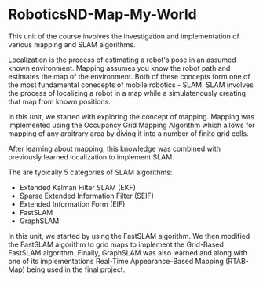 # RoboticsND-Map-My-World

This unit of the course involves the investigation and implementation of various mapping and SLAM algorithms. 

Localization is the process of estimating a robot's pose in an assumed known environment. Mapping assumes you know the robot path and estimates the map of the environment. Both of these concepts form one of the most fundamental conecepts of mobile robotics - SLAM. SLAM involves the process of localizing a robot in a map while a simulatenously creating that map from known positions.

In this unit, we started with exploring the concept of mapping. Mapping was implemented using the Occupancy Grid Mapping Algorithm which allows for mapping of any arbitrary area by diving it into a number of finite grid cells.

After learning about mapping, this knowledge was combined with previously learned localization to implement SLAM.

The are typically 5 categories of SLAM algorithms:

* Extended Kalman Filter SLAM (EKF)
* Sparse Extended Information Filter (SEIF)
* Extended Information Form (EIF)
* FastSLAM
* GraphSLAM

In this unit, we started by using the FastSLAM algorithm. We then modified the FastSLAM algorithm to grid maps to implement the Grid-Based FastSLAM algorithm. Finally, GraphSLAM was also learned and along with one of its implementations Real-Time Appearance-Based Mapping (RTAB-Map) being used in the final project.
